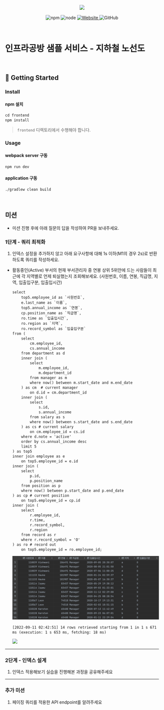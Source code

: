 <p align="center">
    <img width="200px;" src="https://raw.githubusercontent.com/woowacourse/atdd-subway-admin-frontend/master/images/main_logo.png"/>
</p>
<p align="center">
  <img alt="npm" src="https://img.shields.io/badge/npm-%3E%3D%205.5.0-blue">
  <img alt="node" src="https://img.shields.io/badge/node-%3E%3D%209.3.0-blue">
  <a href="https://edu.nextstep.camp/c/R89PYi5H" alt="nextstep atdd">
    <img alt="Website" src="https://img.shields.io/website?url=https%3A%2F%2Fedu.nextstep.camp%2Fc%2FR89PYi5H">
  </a>
  <img alt="GitHub" src="https://img.shields.io/github/license/next-step/atdd-subway-service">
</p>

<br>

# 인프라공방 샘플 서비스 - 지하철 노선도

<br>

## 🚀 Getting Started

### Install
#### npm 설치
```
cd frontend
npm install
```
> `frontend` 디렉토리에서 수행해야 합니다.

### Usage
#### webpack server 구동
```
npm run dev
```
#### application 구동
```
./gradlew clean build
```
<br>

## 미션

* 미션 진행 후에 아래 질문의 답을 작성하여 PR을 보내주세요.


### 1단계 - 쿼리 최적화

1. 인덱스 설정을 추가하지 않고 아래 요구사항에 대해 1s 이하(M1의 경우 2s)로 반환하도록 쿼리를 작성하세요.

- 활동중인(Active) 부서의 현재 부서관리자 중 연봉 상위 5위안에 드는 사람들이 최근에 각 지역별로 언제 퇴실했는지 조회해보세요. (사원번호, 이름, 연봉, 직급명, 지역, 입출입구분, 입출입시간)

    ```mysql
    select
        top5.employee_id as `사원번호`,
        e.last_name as `이름`,
        top5.annual_income as `연봉`,
        cp.position_name as `직급명`,
        ro.time as `입출입시간`,
        ro.region as `지역`,
        ro.record_symbol as `입출입구분`
    from (
        select
            cm.employee_id,
            cs.annual_income
        from department as d
        inner join (
            select
                m.employee_id,
                m.department_id
            from manager as m
            where now() between m.start_date and m.end_date
        ) as cm  # current manager
            on d.id = cm.department_id
        inner join (
            select
                s.id,
                s.annual_income
            from salary as s
            where now() between s.start_date and s.end_date
        ) as cs # current salary
            on cm.employee_id = cs.id
        where d.note = 'active'
        order by cs.annual_income desc
        limit 5
    ) as top5
    inner join employee as e
        on top5.employee_id = e.id
    inner join (
        select
            p.id,
            p.position_name
        from position as p
        where now() between p.start_date and p.end_date
    ) as cp # current position
        on top5.employee_id = cp.id
    inner join (
        select
            r.employee_id,
            r.time,
            r.record_symbol,
            r.region
        from record as r
        where r.record_symbol = 'O'
    ) as ro # record out
        on top5.employee_id = ro.employee_id;
    ```

    ![](images/result.png)

    ```
   [2022-09-11 02:42:51] 14 rows retrieved starting from 1 in 1 s 671 ms (execution: 1 s 653 ms, fetching: 18 ms)
   ```

    ![](images/explain.png)

---

### 2단계 - 인덱스 설계

1. 인덱스 적용해보기 실습을 진행해본 과정을 공유해주세요

---

### 추가 미션

1. 페이징 쿼리를 적용한 API endpoint를 알려주세요
